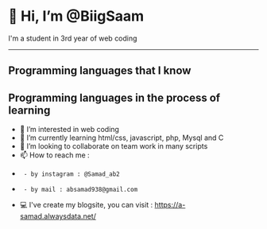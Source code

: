 <h1>👋 Hi, I’m @BiigSaam</h1>
<p>I'm a student in 3rd year of web coding</p>

<hr></hr>

<h2>Programming languages that I know</h2>

<h2>Programming languages in the process of learning</h2>


- 👀 I’m interested in web coding
- 🌱 I’m currently learning html/css, javascript, php, Mysql and C
- 💞️ I’m looking to collaborate on team work in many scripts
- 📫 How to reach me :
-      - by instagram : @Samad_ab2
-      - by mail : absamad938@gmail.com
-  💻 I've create my blogsite, you can visit : https://a-samad.alwaysdata.net/ 

<!---
BiigSaam/BiigSaam is a ✨ special ✨ repository because its `README.md` (this file) appears on your GitHub profile.
You can click the Preview link to take a look at your changes.
--->
